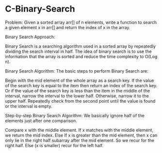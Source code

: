 # C-Binary-Search
Problem:
Given a sorted array arr[] of n elements, write a function to search a given element x in arr[] and return the index of x in the array.

Binary Search Approach: 

Binary Search is a searching algorithm used in a sorted array by repeatedly dividing the search interval in half. The idea of binary search is to use the information that the array is sorted and reduce the time complexity to O(Log n). 

Binary Search Algorithm: The basic steps to perform Binary Search are:

Begin with the mid element of the whole array as a search key.
If the value of the search key is equal to the item then return an index of the search key.
Or if the value of the search key is less than the item in the middle of the interval, narrow the interval to the lower half.
Otherwise, narrow it to the upper half.
Repeatedly check from the second point until the value is found or the interval is empty.

Step-by-step Binary Search Algorithm: We basically ignore half of the elements just after one comparison.

Compare x with the middle element.
If x matches with the middle element, we return the mid index.
Else If x is greater than the mid element, then x can only lie in the right half subarray after the mid element. So we recur for the right half.
Else (x is smaller) recur for the left half.
